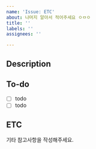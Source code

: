 ```yaml
---
name: 'Issue: ETC'
about: 나머지 알아서 적어주세요 ㅇㅁㅇ
title: ''
labels: ''
assignees: ''

---
```


## Description

## To-do
- [ ] todo
- [ ] todo

## ETC
기타 참고사항을 작성해주세요.
